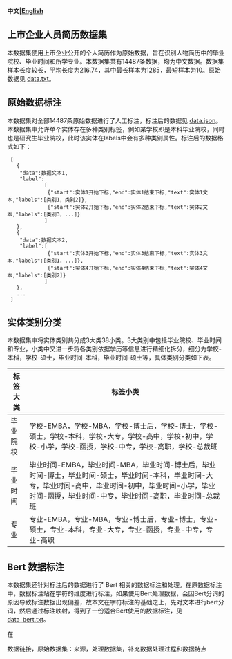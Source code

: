 **中文|[English](README_en.md)**

## 上市企业人员简历数据集

本数据集使用上市企业公开的个人简历作为原始数据，旨在识别人物简历中的毕业院校、毕业时间和所学专业。本数据集共有14487条数据，均为中文数据。数据集样本长度较长，平均长度为216.74，其中最长样本为1285，最短样本为10。原始数据见 [data.txt](./data/data.txt)。

## 原始数据标注

本数据集对全部14487条原始数据进行了人工标注，标注后的数据见 [data.json](./data/data_label.json)。本数据集中允许单个实体存在多种类别标签，例如某学校即是本科毕业院校，同时也是研究生毕业院校，此时该实体在labels中会有多种类别属性。标注后的数据格式如下：

     [
       {
        "data":数据文本1,
        "label":
                [
                 {"start":实体1开始下标,"end":实体1结束下标,"text":实体1文本,"labels":[类别1，类别2]},
                 {"start":实体2开始下标,"end":实体2结束下标,"text":实体2文本,"labels":[类别3，...]}
                ]
       },
       {
        "data":数据文本2,
        "label":[
                 {"start":实体3开始下标,"end":实体3结束下标,"text":实体3文本,"labels":[类别1，...]},
                 {"start":实体4开始下标,"end":实体4结束下标,"text":实体4文本,"labels":[类别2]}
                ]
       },
       ...
     ]

## 实体类别分类

本数据集中将实体类别共分成3大类38小类。3大类别中包括毕业院校、毕业时间和专业，小类中又进一步将各类别依据学历等信息进行精细化拆分，细分为学校-本科，学校-硕士，毕业时间-本科，毕业时间-硕士等，具体类别分类如下表。

标签大类|标签小类
---|---
毕业院校|学校-EMBA，学校-MBA，学校-博士后，学校-博士，学校-硕士，学校-本科，学校-大专，学校-高中，学校-初中，学校-小学，学校-函授，学校-中专，学校-高职，学校-总裁班
毕业时间|毕业时间-EMBA，毕业时间-MBA，毕业时间-博士后，毕业时间-博士，毕业时间-硕士，毕业时间-本科，毕业时间-大专，毕业时间-高中，毕业时间-初中，毕业时间-小学，毕业时间-函授，毕业时间-中专，毕业时间-高职，毕业时间-总裁班
专业|专业-EMBA，专业-MBA，专业-博士后，专业-博士，专业-硕士，专业-本科，专业-大专，专业-函授，专业-中专，专业-高职

## Bert 数据标注

本数据集还针对标注后的数据进行了 Bert 相关的数据标注和处理。在原数据标注中，数据标注站在字符的维度进行标注，如果使用Bert处理数据，会因Bert分词的原因导致标注数据出现偏差，故本文在字符标注的基础之上，先对文本进行bert分词，然后通过标注映射，得到了一份适合Bert使用的数据标注，见 [data_bert.txt](./data/data_label_bert.json)。

在


数据链接，原始数据集：来源，处理数据集，补充数据处理过程和数据特点
